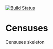 [![Build Status](https://travis-ci.org/Arquisoft/censuses_3b.svg?branch=master)](https://travis-ci.org/Arquisoft/censuses_3b)

Censuses
=========

Censuses skeleton


